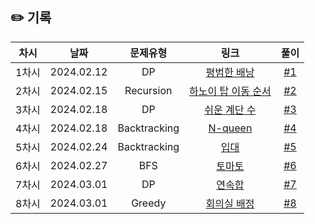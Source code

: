 ## ✏️ 기록   

| 차시 |    날짜    | 문제유형 | 링크 | 풀이 |
|:----:|:---------:|:----:|:-----:|:----:|
| 1차시 | 2024.02.12 |  DP  | [평범한 배낭](https://www.acmicpc.net/problem/12865)  | [#1](https://github.com/AlgoLeadMe/AlgoLeadMe-7/pull/5) |
| 2차시 | 2024.02.15 |  Recursion  | [하노이 탑 이동 순서](https://www.acmicpc.net/problem/11729)  | [#2](https://github.com/AlgoLeadMe/AlgoLeadMe-7/pull/8) |
| 3차시 | 2024.02.18 |  DP  | [쉬운 계단 수](https://www.acmicpc.net/problem/10844)  | [#3](https://github.com/AlgoLeadMe/AlgoLeadMe-7/pull/11) |
| 4차시 | 2024.02.18 |  Backtracking  | [N-queen](https://www.acmicpc.net/problem/9663)  | [#4](https://github.com/AlgoLeadMe/AlgoLeadMe-7/pull/13) |
| 5차시 | 2024.02.24 | Backtracking | [입대](https://www.acmicpc.net/problem/31413) | [#5](https://github.com/AlgoLeadMe/AlgoLeadMe-7/pull/18) |
| 6차시 | 2024.02.27 | BFS | [토마토](https://www.acmicpc.net/problem/7576) | [#6](https://github.com/AlgoLeadMe/AlgoLeadMe-7/pull/20) |
| 7차시 | 2024.03.01 | DP | [연속합](https://www.acmicpc.net/problem/1912) | [#7](https://github.com/AlgoLeadMe/AlgoLeadMe-7/pull/25) |
| 8차시 | 2024.03.01 | Greedy | [회의실 배정](https://www.acmicpc.net/problem/1931) | [#8](https://github.com/AlgoLeadMe/AlgoLeadMe-7/pull/28) |